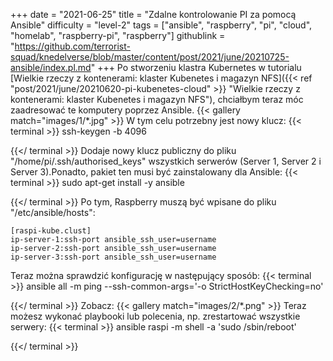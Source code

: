 +++
date = "2021-06-25"
title = "Zdalne kontrolowanie PI za pomocą Ansible"
difficulty = "level-2"
tags = ["ansible", "raspberry", "pi", "cloud", "homelab", "raspberry-pi", "raspberry"]
githublink = "https://github.com/terrorist-squad/knedelverse/blob/master/content/post/2021/june/20210725-ansible/index.pl.md"
+++
Po stworzeniu klastra Kubernetes w tutorialu [Wielkie rzeczy z kontenerami: klaster Kubenetes i magazyn NFS]({{< ref "post/2021/june/20210620-pi-kubenetes-cloud" >}} "Wielkie rzeczy z kontenerami: klaster Kubenetes i magazyn NFS"), chciałbym teraz móc zaadresować te komputery poprzez Ansible.
{{< gallery match="images/1/*.jpg" >}}
W tym celu potrzebny jest nowy klucz:
{{< terminal >}}
ssh-keygen -b 4096

{{</ terminal >}}
Dodaje nowy klucz publiczny do pliku "/home/pi/.ssh/authorised_keys" wszystkich serwerów (Server 1, Server 2 i Server 3).Ponadto, pakiet ten musi być zainstalowany dla Ansible:
{{< terminal >}}
sudo apt-get install -y ansible

{{</ terminal >}}
Po tym, Raspberry muszą być wpisane do pliku "/etc/ansible/hosts":
```
[raspi-kube.clust]
ip-server-1:ssh-port ansible_ssh_user=username 
ip-server-2:ssh-port ansible_ssh_user=username 
ip-server-3:ssh-port ansible_ssh_user=username 

```
Teraz można sprawdzić konfigurację w następujący sposób:
{{< terminal >}}
ansible all -m ping --ssh-common-args='-o StrictHostKeyChecking=no'

{{</ terminal >}}
Zobacz:
{{< gallery match="images/2/*.png" >}}
Teraz możesz wykonać playbooki lub polecenia, np. zrestartować wszystkie serwery:
{{< terminal >}}
ansible raspi -m shell -a 'sudo /sbin/reboot'

{{</ terminal >}}
